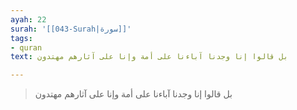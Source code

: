 ```yaml
---
ayah: 22
surah: '[[043-Surah|سورة]]'
tags:
- quran
text: بل قالوا إنا وجدنا آباءنا على أمة وإنا على آثارهم مهتدون

---
```

> بل قالوا إنا وجدنا آباءنا على أمة وإنا على آثارهم مهتدون
